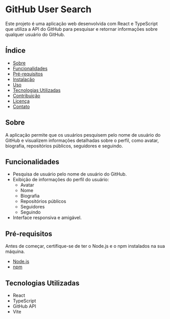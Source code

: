 # GitHub User Search
Este projeto é uma aplicação web desenvolvida com React e TypeScript que utiliza a API do GitHub para pesquisar e retornar informações sobre qualquer usuário do GitHub.
## Índice
- [Sobre](#sobre)
- [Funcionalidades](#funcionalidades)
- [Pré-requisitos](#pré-requisitos)
- [Instalação](#instalação)
- [Uso](#uso)
- [Tecnologias Utilizadas](#tecnologias-utilizadas)
- [Contribuição](#contribuição)
- [Licença](#licença)
- [Contato](#contato)
## Sobre
A aplicação permite que os usuários pesquisem pelo nome de usuário do GitHub e visualizem informações detalhadas sobre o perfil, como avatar, biografia, repositórios públicos, seguidores e seguindo.
## Funcionalidades
- Pesquisa de usuário pelo nome de usuário do GitHub.
- Exibição de informações do perfil do usuário:
  - Avatar
  - Nome
  - Biografia
  - Repositórios públicos
  - Seguidores
  - Seguindo
- Interface responsiva e amigável.
## Pré-requisitos
Antes de começar, certifique-se de ter o Node.js e o npm instalados na sua máquina.
- [Node.js](https://nodejs.org/)
- [npm](https://www.npmjs.com/)
## Tecnologias Utilizadas
 - React
 - TypeScript
 - GitHub API
 - Vite

   
